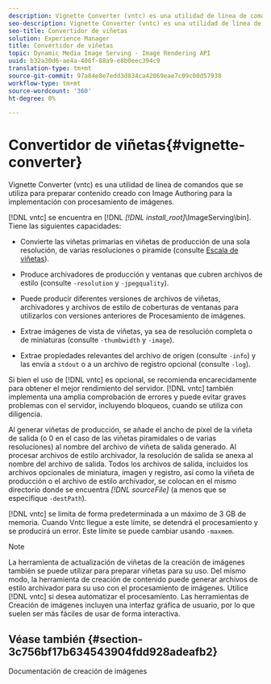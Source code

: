```yaml
---
description: Vignette Converter (vntc) es una utilidad de línea de comandos que se utiliza para preparar contenido creado con Image Authoring para la implementación con procesamiento de imágenes.
seo-description: Vignette Converter (vntc) es una utilidad de línea de comandos que se utiliza para preparar contenido creado con Image Authoring para la implementación con procesamiento de imágenes.
seo-title: Convertidor de viñetas
solution: Experience Manager
title: Convertidor de viñetas
topic: Dynamic Media Image Serving - Image Rendering API
uuid: b32a30d6-ae4a-406f-88a9-e8b0eec394c9
translation-type: tm+mt
source-git-commit: 97a84e8e7edd3d834ca42069eae7c09c00d57938
workflow-type: tm+mt
source-wordcount: '360'
ht-degree: 0%

---
```



# Convertidor de viñetas{#vignette-converter}

Vignette Converter (vntc) es una utilidad de línea de comandos que se utiliza para preparar contenido creado con Image Authoring para la implementación con procesamiento de imágenes.

[!DNL vntc] se encuentra en [!DNL  *[!DNL install_root]*\ImageServing\bin]. Tiene las siguientes capacidades:

* Convierte las viñetas primarias en viñetas de producción de una sola resolución, de varias resoluciones o piramide (consulte [Escala de viñetas](../../../../ir-api/vntc/utilities/c-ir-vignette-converter-vntc/c-ir-vignette-scaling.md#concept-e373a29c2f954df98d704c7723804585)).
* Produce archivadores de producción y ventanas que cubren archivos de estilo (consulte `-resolution` y `-jpegquality`).

* Puede producir diferentes versiones de archivos de viñetas, archivadores y archivos de estilo de coberturas de ventanas para utilizarlos con versiones anteriores de Procesamiento de imágenes.
* Extrae imágenes de vista de viñetas, ya sea de resolución completa o de miniaturas (consulte `-thumbwidth` y `-image`).
* Extrae propiedades relevantes del archivo de origen (consulte `-info`) y las envía a `stdout` o a un archivo de registro opcional (consulte `-log`).

Si bien el uso de [!DNL vntc] es opcional, se recomienda encarecidamente para obtener el mejor rendimiento del servidor. [!DNL vntc] también implementa una amplia comprobación de errores y puede evitar graves problemas con el servidor, incluyendo bloqueos, cuando se utiliza con diligencia.

Al generar viñetas de producción, se añade el ancho de píxel de la viñeta de salida (o 0 en el caso de las viñetas piramidales o de varias resoluciones) al nombre del archivo de viñeta de salida generado. Al procesar archivos de estilo archivador, la resolución de salida se anexa al nombre del archivo de salida. Todos los archivos de salida, incluidos los archivos opcionales de miniatura, imagen y registro, así como la viñeta de producción o el archivo de estilo archivador, se colocan en el mismo directorio donde se encuentra *[!DNL sourceFile]* (a menos que se especifique `-destPath`).

[!DNL vntc] se limita de forma predeterminada a un máximo de 3 GB de memoria. Cuando Vntc llegue a este límite, se detendrá el procesamiento y se producirá un error. Este límite se puede cambiar usando `-maxmem`.

>[!NOTE]
>
>La herramienta de actualización de viñetas de la creación de imágenes también se puede utilizar para preparar viñetas para su uso. Del mismo modo, la herramienta de creación de contenido puede generar archivos de estilo archivador para su uso con el procesamiento de imágenes. Utilice [!DNL vntc] si desea automatizar el procesamiento. Las herramientas de Creación de imágenes incluyen una interfaz gráfica de usuario, por lo que suelen ser más fáciles de usar de forma interactiva.

## Véase también {#section-3c756bf17b634543904fdd928adeafb2}

Documentación de creación de imágenes

